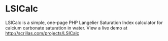 # LSICalc
LSICalc is a simple, one-page PHP Langelier Saturation Index calculator for calcium carbonate saturation in water. View a live demo at http://scrillas.com/projects/LSICalc
